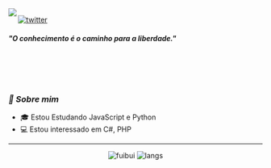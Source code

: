 <img align="left" src="https://orhun.dev/img/crow.png">

[![twitter](https://img.shields.io/badge/-@fuibui-313131?style=flat-square&labelColor=313131&logo=twitter&logoColor=white&color=313131)](https://twitter.com/fuibui)  

<h5>"O conhecimento é o caminho para a liberdade."</h5>

<br><br>
---
### <i>🎱 Sobre mim</i>

- 🎓 Estou Estudando JavaScript e Python
- 💻 Estou interessado em C#, PHP
---
<p align="center">
  <img alt="fuibui" src="https://github-readme-stats.vercel.app/api?username=fuibui&show_icons=true&theme=midnight-purple">
  <img alt="langs" src="https://github-readme-stats.vercel.app/api/top-langs/?username=fuibui&theme=midnight-purple&show_icons=true">
</p>
